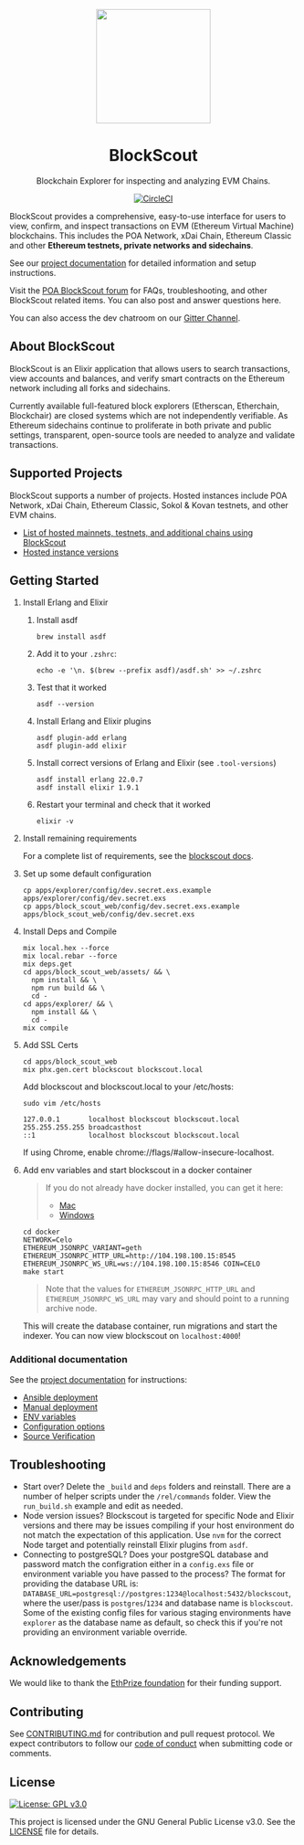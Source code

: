 <p align="center">
  <a href="https://blockscout.com">
    <img width="200" src="https://blockscout.com/poa/core/android-chrome-192x192.png" \>
  </a>
</p>

<h1 align="center">BlockScout</h1>
<p align="center">Blockchain Explorer for inspecting and analyzing EVM Chains.</p>
<div align="center">

[![CircleCI](https://circleci.com/gh/celo-org/blockscout/tree/master.svg?style=svg)](https://circleci.com/gh/celo-org/blockscout/tree/master)

</div>

BlockScout provides a comprehensive, easy-to-use interface for users to view, confirm, and inspect transactions on EVM (Ethereum Virtual Machine) blockchains. This includes the POA Network, xDai Chain, Ethereum Classic and other **Ethereum testnets, private networks and sidechains**.

See our [project documentation](https://docs.blockscout.com/) for detailed information and setup instructions.

Visit the [POA BlockScout forum](https://forum.poa.network/c/blockscout) for FAQs, troubleshooting, and other BlockScout related items. You can also post and answer questions here.

You can also access the dev chatroom on our [Gitter Channel](https://gitter.im/poanetwork/blockscout).

## About BlockScout

BlockScout is an Elixir application that allows users to search transactions, view accounts and balances, and verify smart contracts on the Ethereum network including all forks and sidechains.

Currently available full-featured block explorers (Etherscan, Etherchain, Blockchair) are closed systems which are not independently verifiable.  As Ethereum sidechains continue to proliferate in both private and public settings, transparent, open-source tools are needed to analyze and validate transactions.

## Supported Projects

BlockScout supports a number of projects. Hosted instances include POA Network, xDai Chain, Ethereum Classic, Sokol & Kovan testnets, and other EVM chains. 

- [List of hosted mainnets, testnets, and additional chains using BlockScout](https://docs.blockscout.com/for-projects/supported-projects)
- [Hosted instance versions](https://docs.blockscout.com/about/use-cases/hosted-blockscout)

## Getting Started

1. Install Erlang and Elixir

    1. Install asdf

       ```shell
       brew install asdf
       ```

    2. Add it to your `.zshrc`:

       ```shell
       echo -e '\n. $(brew --prefix asdf)/asdf.sh' >> ~/.zshrc
       ```

    3. Test that it worked

       ```shell
       asdf --version
       ```

    4. Install Erlang and Elixir plugins

       ```shell
       asdf plugin-add erlang
       asdf plugin-add elixir
       ```

    5. Install correct versions of Erlang and Elixir (see `.tool-versions`)

       ```shell
       asdf install erlang 22.0.7
       asdf install elixir 1.9.1
       ```

    6. Restart your terminal and check that it worked

       ```shell
       elixir -v
       ```

2. Install remaining requirements

    For a complete list of requirements, see the [blockscout docs](https://docs.blockscout.com/for-developers/information-and-settings/requirements).

3. Set up some default configuration

    ```shell
    cp apps/explorer/config/dev.secret.exs.example apps/explorer/config/dev.secret.exs
    cp apps/block_scout_web/config/dev.secret.exs.example apps/block_scout_web/config/dev.secret.exs
    ```

4. Install Deps and Compile

    ```shell
    mix local.hex --force
    mix local.rebar --force
    mix deps.get
    cd apps/block_scout_web/assets/ && \
      npm install && \
      npm run build && \
      cd -
    cd apps/explorer/ && \
      npm install && \
      cd -
    mix compile
    ```

5. Add SSL Certs

   ```shell
   cd apps/block_scout_web
   mix phx.gen.cert blockscout blockscout.local
   ```

   Add blockscout and blockscout.local to your /etc/hosts:

   ```shell
   sudo vim /etc/hosts
   ```

   ```shell
   127.0.0.1       localhost blockscout blockscout.local
   255.255.255.255 broadcasthost
   ::1             localhost blockscout blockscout.local
   ```

   If using Chrome, enable chrome://flags/#allow-insecure-localhost.

6. Add env variables and start blockscout in a docker container

     > If you do not already have docker installed, you can get it here:  
     >   - [Mac](https://hub.docker.com/editions/community/docker-ce-desktop-mac)
     >   - [Windows](https://hub.docker.com/editions/community/docker-ce-desktop-windows)

    ```shell
    cd docker
    NETWORK=Celo
    ETHEREUM_JSONRPC_VARIANT=geth
    ETHEREUM_JSONRPC_HTTP_URL=http://104.198.100.15:8545
    ETHEREUM_JSONRPC_WS_URL=ws://104.198.100.15:8546 COIN=CELO
    make start
    ```

     > Note that the values for `ETHEREUM_JSONRPC_HTTP_URL` and `ETHEREUM_JSONRPC_WS_URL` may vary and should point to a running archive node.

    This will create the database container, run migrations and start the indexer.  You can now view blockscout on `localhost:4000`!

### Additional documentation

See the [project documentation](https://docs.blockscout.com/) for instructions:
- [Ansible deployment](https://docs.blockscout.com/for-developers/ansible-deployment)
- [Manual deployment](https://docs.blockscout.com/for-developers/manual-deployment)
- [ENV variables](https://docs.blockscout.com/for-developers/information-and-settings/env-variables)
- [Configuration options](https://docs.blockscout.com/for-developers/configuration-options)
- [Source Verification](./docs/source-verification.md)

## Troubleshooting

* Start over? Delete the `_build` and `deps` folders and reinstall. There are a number of helper scripts under the `/rel/commands` folder. View the `run_build.sh` example and edit as needed.
* Node version issues? Blockscout is targeted for specific Node and Elixir versions and there may be issues compiling if your host environment do not match the expectation of this application. Use `nvm` for the correct Node target and potentially reinstall Elixir plugins from `asdf`.
* Connecting to postgreSQL? Does your postgreSQL database and password match the configration either in a `config.exs` file or environment variable you have passed to the process? The format for providing the database URL is: `DATABASE_URL=postgresql://postgres:1234@localhost:5432/blockscout`, where the user/pass is `postgres`/`1234` and database name is `blockscout`. Some of the existing config files for various staging environments have `explorer` as the database name as default, so check this if you're not providing an environment variable override.

## Acknowledgements

We would like to thank the [EthPrize foundation](http://ethprize.io/) for their funding support.

## Contributing

See [CONTRIBUTING.md](CONTRIBUTING.md) for contribution and pull request protocol. We expect contributors to follow our [code of conduct](CODE_OF_CONDUCT.md) when submitting code or comments.

## License

[![License: GPL v3.0](https://img.shields.io/badge/License-GPL%20v3-blue.svg)](https://www.gnu.org/licenses/gpl-3.0)

This project is licensed under the GNU General Public License v3.0. See the [LICENSE](LICENSE) file for details.
